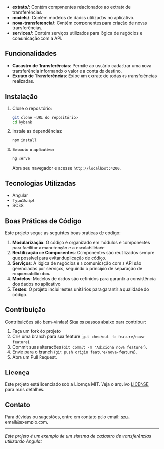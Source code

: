 
- **extrato/**: Contém componentes relacionados ao extrato de transferências.
- **models/**: Contém modelos de dados utilizados no aplicativo.
- **nova-transferencia/**: Contém componentes para criação de novas transferências.
- **services/**: Contém serviços utilizados para lógica de negócios e comunicação com a API.

## Funcionalidades

- **Cadastro de Transferências**: Permite ao usuário cadastrar uma nova transferência informando o valor e a conta de destino.
- **Extrato de Transferências**: Exibe um extrato de todas as transferências realizadas.

## Instalação

1. Clone o repositório:
    ```bash
    git clone <URL do repositório>
    cd bybank
    ```

2. Instale as dependências:
    ```bash
    npm install
    ```

3. Execute o aplicativo:
    ```bash
    ng serve
    ```
   Abra seu navegador e acesse `http://localhost:4200`.

## Tecnologias Utilizadas

- Angular
- TypeScript
- SCSS

## Boas Práticas de Código

Este projeto segue as seguintes boas práticas de código:

1. **Modularização**: O código é organizado em módulos e componentes para facilitar a manutenção e a escalabilidade.
2. **Reutilização de Componentes**: Componentes são reutilizados sempre que possível para evitar duplicação de código.
3. **Serviços**: A lógica de negócios e a comunicação com a API são gerenciadas por serviços, seguindo o princípio de separação de responsabilidades.
4. **Modelos**: Modelos de dados são definidos para garantir a consistência dos dados no aplicativo.
5. **Testes**: O projeto inclui testes unitários para garantir a qualidade do código.

## Contribuição

Contribuições são bem-vindas! Siga os passos abaixo para contribuir:

1. Faça um fork do projeto.
2. Crie uma branch para sua feature (`git checkout -b feature/nova-feature`).
3. Commit suas alterações (`git commit -m 'Adiciona nova feature'`).
4. Envie para o branch (`git push origin feature/nova-feature`).
5. Abra um Pull Request.

## Licença

Este projeto está licenciado sob a Licença MIT. Veja o arquivo [LICENSE](LICENSE) para mais detalhes.

## Contato

Para dúvidas ou sugestões, entre em contato pelo email: [seu-email@exemplo.com](mailto:seu-email@exemplo.com).

---

*Este projeto é um exemplo de um sistema de cadastro de transferências utilizando Angular.*
